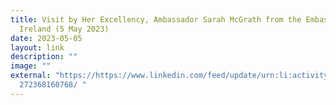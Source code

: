 ```yaml
---
title: Visit by Her Excellency, Ambassador Sarah McGrath from the Embassy of
  Ireland (5 May 2023)
date: 2023-05-05
layout: link
description: ""
image: ""
external: "https://https://www.linkedin.com/feed/update/urn:li:activity:7060208\
  272368160768/ "
---
```

